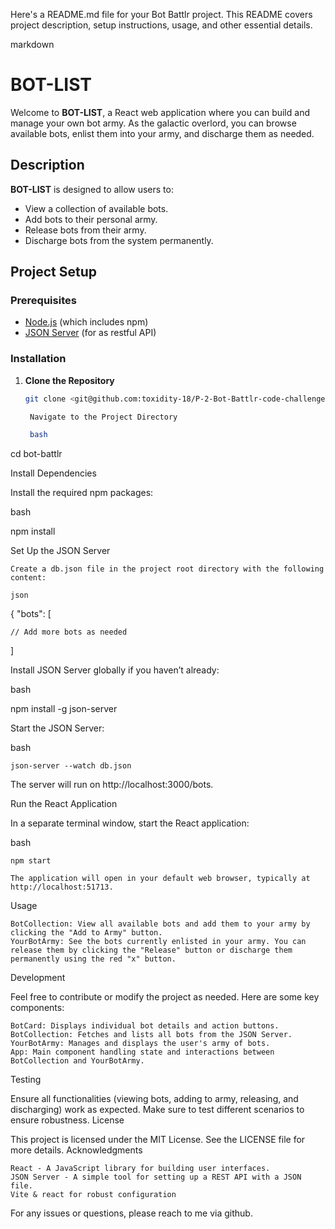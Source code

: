 Here's a README.md file for your Bot Battlr project. This README covers project description, setup instructions, usage, and other essential details.

markdown

# BOT-LIST

Welcome to **BOT-LIST**, a React web application where you can build and manage your own bot army. As the galactic overlord, you can browse available bots, enlist them into your army, and discharge them as needed.

## Description

**BOT-LIST** is designed to allow users to:
- View a collection of available bots.
- Add bots to their personal army.
- Release bots from their army.
- Discharge bots from the system permanently.

## Project Setup

### Prerequisites

- [Node.js](https://nodejs.org/) (which includes npm)
- [JSON Server](https://github.com/typicode/json-server) (for as restful API)

### Installation

1. **Clone the Repository**

   ```bash
   git clone <git@github.com:toxidity-18/P-2-Bot-Battlr-code-challenge.git>

    Navigate to the Project Directory

    bash

cd bot-battlr

Install Dependencies

Install the required npm packages:

bash

npm install

Set Up the JSON Server

    Create a db.json file in the project root directory with the following content:

    json

{
  "bots": [
    
    // Add more bots as needed
  ]

Install JSON Server globally if you haven’t already:

bash

npm install -g json-server

Start the JSON Server:

bash

    json-server --watch db.json

The server will run on http://localhost:3000/bots.

Run the React Application

In a separate terminal window, start the React application:

bash

    npm start

    The application will open in your default web browser, typically at http://localhost:51713.
     
Usage

    BotCollection: View all available bots and add them to your army by clicking the "Add to Army" button.
    YourBotArmy: See the bots currently enlisted in your army. You can release them by clicking the "Release" button or discharge them permanently using the red "x" button.

Development

Feel free to contribute or modify the project as needed. Here are some key components:

    BotCard: Displays individual bot details and action buttons.
    BotCollection: Fetches and lists all bots from the JSON Server.
    YourBotArmy: Manages and displays the user's army of bots.
    App: Main component handling state and interactions between BotCollection and YourBotArmy.

Testing

Ensure all functionalities (viewing bots, adding to army, releasing, and discharging) work as expected. Make sure to test different scenarios to ensure robustness.
License

This project is licensed under the MIT License. See the LICENSE file for more details.
Acknowledgments

    React - A JavaScript library for building user interfaces.
    JSON Server - A simple tool for setting up a REST API with a JSON file.
    Vite & react for robust configuration 
For any issues or questions, please reach to me via github.




